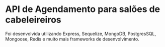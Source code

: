 # API de Agendamento para salões de cabeleireiros

Foi desenvolvida utilizando Express, Sequelize, MongoDB, PostgresSQL, Mongoose, Redis e muito mais frameworks de desenvolvimento.
